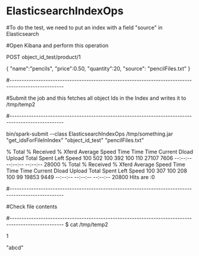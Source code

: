 # ElasticsearchIndexOps

#To do the test, we need to put an index with a field "source" in Elasticsearch

#Open Kibana and perform this operation

POST object_id_test/product/1 

{
 "name":"pencils",
 "price":0.50,
 "quantity":20,
 "source": "pencilFiles.txt"
}


#----------------------------------------------------------------------------------------------------

#Submit the job and this fetches all object Ids in the Index and writes it to /tmp/temp2

#----------------------------------------------------------------------------------------------------

bin/spark-submit --class ElasticsearchIndexOps /tmp/something.jar "get_idsForFileInIndex" "object_id_test" "pencilFiles.txt"

  % Total    % Received % Xferd  Average Speed   Time    Time     Time  Current
                                 Dload  Upload   Total   Spent    Left  Speed
100   502  100   392  100   110  27107   7606 --:--:-- --:--:-- --:--:-- 28000
  % Total    % Received % Xferd  Average Speed   Time    Time     Time  Current
                                 Dload  Upload   Total   Spent    Left  Speed
100   307  100   208  100    99  19853   9449 --:--:-- --:--:-- --:--:-- 20800
Hits are :0


#----------------------------------------------------------------------------------------------------

#Check file contents

#----------------------------------------------------------------------------------------------------
$ cat /tmp/temp2

1

"abcd"
